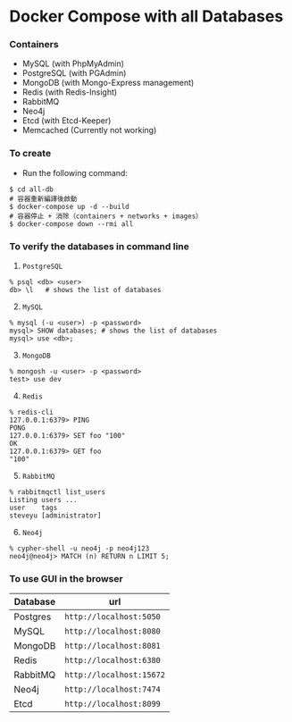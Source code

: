 # Docker Compose with all Databases

### Containers

-   MySQL (with PhpMyAdmin)
-   PostgreSQL (with PGAdmin)
-   MongoDB (with Mongo-Express management)
-   Redis (with Redis-Insight)
-   RabbitMQ
-   Neo4j
-   Etcd (with Etcd-Keeper)
-   Memcached (Currently not working)

### To create

-   Run the following command:

```shell
$ cd all-db
# 容器重新編譯後啟動
$ docker-compose up -d --build
# 容器停止 + 消除（containers + networks + images）
$ docker-compose down --rmi all
```

### To verify the databases in command line

1. `PostgreSQL`

```shell
% psql <db> <user>
db> \l   # shows the list of databases
```

2. `MySQL`

```shell
% mysql (-u <user>) -p <password>
mysql> SHOW databases; # shows the list of databases
mysql> use <db>;
```

3. `MongoDB`

```shell
% mongosh -u <user> -p <password>
test> use dev
```

4. `Redis`

```shell
% redis-cli
127.0.0.1:6379> PING
PONG
127.0.0.1:6379> SET foo "100"
OK
127.0.0.1:6379> GET foo
"100"
```

5. `RabbitMQ`

```shell
% rabbitmqctl list_users
Listing users ...
user	tags
steveyu	[administrator]
```

6. `Neo4j`

```shell
% cypher-shell -u neo4j -p neo4j123
neo4j@neo4j> MATCH (n) RETURN n LIMIT 5;
```

### To use GUI in the browser

| Database | url                      |
| -------- | ------------------------ |
| Postgres | `http://localhost:5050`  |
| MySQL    | `http://localhost:8080`  |
| MongoDB  | `http://localhost:8081`  |
| Redis    | `http://localhost:6380`  |
| RabbitMQ | `http://localhost:15672` |
| Neo4j    | `http://localhost:7474`  |
| Etcd     | `http://localhost:8099`  |
